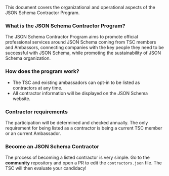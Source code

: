 This document covers the organizational and operational aspects of the JSON Schema Contractor Program.

### What is the JSON Schema Contractor Program?

The JSON Schema Contractor Program aims to promote official professional services around JSON Schema coming from TSC members and Ambassors, connecting companies with the key people they need to be successful with JSON Schema, while promoting the sustainability of JSON Schema organization.

### How does the program work?

- The TSC and existing ambassadors can opt-in to be listed as contractors at any time.
- All contractor information will be displayed on the JSON Schema website.

### Contractor requirements

The participation will be determined and checked annually. The only requirement for being listed as a contractor is being a current TSC member or an current Ambassador.

### Become an JSON Schema Contractor

The process of becoming a listed contractor is very simple. Go to the **community** repository and open a PR to edit the `contractors.json` file. The TSC will then evaluate your candidacy!
